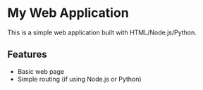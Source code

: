 # My Web Application

This is a simple web application built with HTML/Node.js/Python.

## Features
- Basic web page
- Simple routing (if using Node.js or Python)
